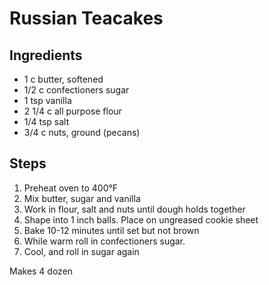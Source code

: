 # Russian Teacakes

## Ingredients

*  1 c butter, softened
* 1/2 c confectioners sugar
* 1 tsp vanilla
* 2 1/4 c all purpose flour
* 1/4 tsp salt
* 3/4 c nuts, ground \(pecans\)

## Steps

1. Preheat oven to 400°F
2. Mix butter, sugar and vanilla
3. Work in flour, salt and nuts until dough holds together
4. Shape into 1 inch balls. Place on ungreased cookie sheet
5. Bake 10-12 minutes until set but not brown
6. While warm roll in confectioners sugar.
7. Cool, and roll in sugar again

Makes 4 dozen

